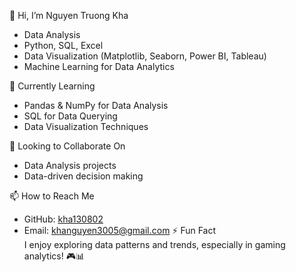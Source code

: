 👋 Hi, I’m Nguyen Truong Kha 
- Data Analysis 
- Python, SQL, Excel  
- Data Visualization (Matplotlib, Seaborn, Power BI, Tableau)  
- Machine Learning for Data Analytics  

🌱 Currently Learning  
- Pandas & NumPy for Data Analysis  
- SQL for Data Querying  
- Data Visualization Techniques  

💞️ Looking to Collaborate On  
- Data Analysis projects  
- Data-driven decision making  

📫 How to Reach Me  
- GitHub: [kha130802](https://github.com/kha130802)  
- Email: khanguyen3005@gmail.com
⚡ Fun Fact  
I enjoy exploring data patterns and trends, especially in gaming analytics! 🎮📊  
